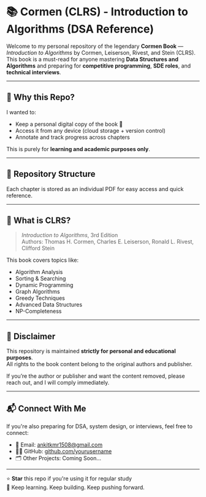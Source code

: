 # 📚 Cormen (CLRS) - Introduction to Algorithms (DSA Reference)

Welcome to my personal repository of the legendary **Cormen Book** — *Introduction to Algorithms* by Cormen, Leiserson, Rivest, and Stein (CLRS). This book is a must-read for anyone mastering **Data Structures and Algorithms** and preparing for **competitive programming**, **SDE roles**, and **technical interviews**.

---

## 🚀 Why this Repo?

I wanted to:
- Keep a personal digital copy of the book 📖
- Access it from any device (cloud storage + version control)
- Annotate and track progress across chapters

This is purely for **learning and academic purposes only**.

---

## 📂 Repository Structure



Each chapter is stored as an individual PDF for easy access and quick reference.

---

## 🧠 What is CLRS?

> *Introduction to Algorithms*, 3rd Edition  
> Authors: Thomas H. Cormen, Charles E. Leiserson, Ronald L. Rivest, Clifford Stein

This book covers topics like:
- Algorithm Analysis
- Sorting & Searching
- Dynamic Programming
- Graph Algorithms
- Greedy Techniques
- Advanced Data Structures
- NP-Completeness

---

## 📌 Disclaimer

This repository is maintained **strictly for personal and educational purposes**.  
All rights to the book content belong to the original authors and publisher.

If you’re the author or publisher and want the content removed, please reach out, and I will comply immediately.

---

## 📬 Connect With Me

If you're also preparing for DSA, system design, or interviews, feel free to connect:

- 📧 Email: ankitkmr1508@gmail.com
- 🧑‍💻 GitHub: [github.com/yourusername](https://github.com/ankitkmr150802)
- 🗂️ Other Projects: Coming Soon...

---

⭐ **Star** this repo if you're using it for regular study  
🔁 Keep learning. Keep building. Keep pushing forward.

